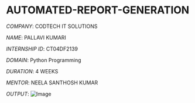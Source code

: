 # AUTOMATED-REPORT-GENERATION

*COMPANY*: CODTECH IT SOLUTIONS  

*NAME*: PALLAVI KUMARI

*INTERNSHIP ID*: CT04DF2139

*DOMAIN*: Python Programming 

*DURATION*: 4 WEEKS  

*MENTOR*: NEELA SANTHOSH KUMAR

*OUTPUT*: ![Image](https://github.com/user-attachments/assets/5a6fb287-2c89-47ab-9c49-adb2f523a1e5)
